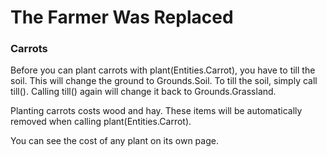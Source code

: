 <h1>The Farmer Was Replaced</h1>


<h3>Carrots</h3>

Before you can plant carrots with plant(Entities.Carrot), you have to till the soil. This will change the ground to Grounds.Soil. To till the soil, simply call till(). Calling till() again will change it back to Grounds.Grassland.

Planting carrots costs wood and hay. These items will be automatically removed when calling plant(Entities.Carrot).

You can see the cost of any plant on its own page.
